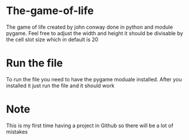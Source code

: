 # The-game-of-life
The game of life created by john conway done in python and module pygame.
Feel free to adjust the width and height it should be divisable by the cell slot size which in default is 20
# Run the file
To run the file you need to have the pygame moduale installed. After you installed it just run the file and it should work 

# Note 
This is my first time having a project in Github so there will be a lot of mistakes  
